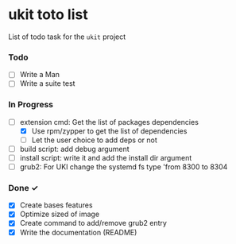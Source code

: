 # ukit toto list

List of todo task for the `ukit` project

### Todo

- [ ] Write a Man
- [ ] Write a suite test

### In Progress

- [ ] extension cmd: Get the list of packages dependencies
  - [x] Use rpm/zypper to get the list of dependencies
  - [ ] Let the user choice to add deps or not
- [ ] build script: add debug argument
- [ ] install script: write it and add the install dir argument
- [ ] grub2: For UKI change the systemd fs type 'from 8300 to 8304

### Done ✓

- [x] Create bases features
- [x] Optimize sized of image
- [x] Create command to add/remove grub2 entry
- [x] Write the documentation (README)
